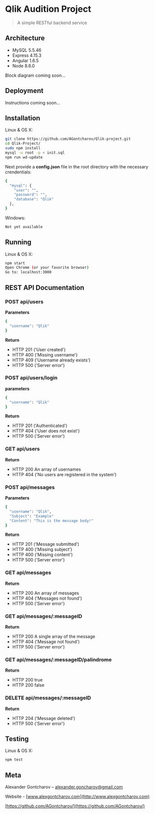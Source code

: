 # Qlik Audition Project
> A simple RESTful backend service

## Architecture

- MySQL 5.5.46
- Express 4.15.3
- Angular 1.6.5
- Node 8.6.0

Block diagram coming soon...

## Deployment

Instructions coming soon...

## Installation

Linux & OS X:

```sh
git clone https://github.com/AGontcharov/Qlik-project.git
cd Qlik-Project/
sudo npm install
mysql -u root -p < init.sql
npm run wd-update
```
Next provide a **config.json** file in the root directory with the necessary crendentials:

```sh
{
  "mysql": {
    "user": "",
    "password": "",
    "database": "Qlik"
  },
}
```

Windows:

```sh
Not yet available
```

## Running

Linux & OS X:

```sh
npm start
Open Chrome (or your favorite browser)
Go to: localhost:3000
```

## REST API Documentation

### POST api/users
__Parameters__
```sh
{
  "username": "Qlik"
}
```
__Return__
- HTTP 201 ('User created')
- HTTP 400 ('Missing username')
- HTTP 409 ('Username already exists')
- HTTP 500 ('Server error')

### POST api/users/login

__parameters__
```sh
{
  "username": "Qlik"
}
```
__Return__
- HTTP 201 ('Authenticated')
- HTTP 404 ('User does not exist')
- HTTP 500 ('Server error')

### GET api/users

__Return__
- HTTP 200 An array of usernames
- HTTP 404 ('No users are registered in the system')

### POST api/messages

__Parameters__
```sh
{
  "username": "Qlik",
  "Subject": "Example"
  "Content": "This is the message body!"
}
```

__Return__
- HTTP 201 ('Message submitted')
- HTTP 400 ('Missing subject')
- HTTP 400 ('Missing content')
- HTTP 500 ('Server error')

### GET api/messages

__Return__
- HTTP 200 An array of messages
- HTTP 404 ('Messages not found')
- HTTP 500 ('Server error')

### GET api/messages/:messageID

__Return__
- HTTP 200 A single array of the message
- HTTP 404 ('Message not found')
- HTTP 500 ('Server error')

### GET api/messages/:messageID/palindrome

__Return__
- HTTP 200 true
- HTTP 200 false

### DELETE api/messages/:messageID

__Return__
- HTTP 204 ('Message deleted')
- HTTP 500 ('Server error')

## Testing

Linux & OS X:
```sh
npm test
```

## Meta

Alexander Gontcharov – alexander.goncharov@gmail.com

Website - [www.alexgontcharov.com](http://www.alexgontcharov.com)

[https://github.com/AGontcharov/](https://github.com/AGontcharov/)

